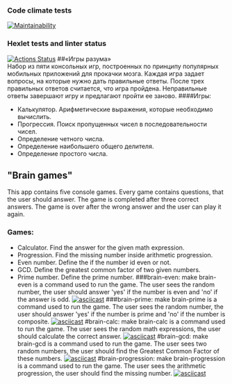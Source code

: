 ### Code climate tests 
[![Maintainability](https://api.codeclimate.com/v1/badges/20da8366e002522c957a/maintainability)](https://codeclimate.com/github/Beautydarita/python-project-lvl1/maintainability)
### Hexlet tests and linter status
[![Actions Status](https://github.com/Beautydarita/python-project-lvl1/workflows/hexlet-check/badge.svg)](https://github.com/Beautydarita/python-project-lvl1/actions)
##«Игры разума»  
Набор из пяти консольных игр, построенных по принципу популярных мобильных приложений для прокачки мозга. 
Каждая игра задает вопросы, на которые нужно дать правильные ответы. После трех правильных ответов считается,
что игра пройдена. Неправильные ответы завершают игру и предлагают пройти ее заново.
 ####Игры:
 - Калькулятор. Арифметические выражения, которые необходимо вычислить.
 - Прогрессия. Поиск пропущенных чисел в последовательности чисел.
 - Определение четного числа.
 - Определение наибольшего общего делителя.
 - Определение простого числа.
## "Brain games"
 This app contains five console games. Every game contains questions, that the user should answer. 
The game is completed after three correct answers. The game is over after the wrong answer and the user 
can play it again. 
### Games: 
 - Calculator. Find the answer for the given math expression. 
 - Progression. Find the missing number inside arithmetic progression. 
 - Even number. Define the if the number id even or not. 
 - GCD. Define the greatest common factor of two given numbers. 
 - Prime number. Define the prime number. 
###brain-even:
make brain-even is a command used to run the game. The user sees the random number,
the user should answer 'yes' if the number is even and 'no' if the answer is odd.
[![asciicast](https://asciinema.org/a/lDViZL66xrIE7dA50vTZuVmYD.svg)](https://asciinema.org/a/lDViZL66xrIE7dA50vTZuVmYD)
###brain-prime:
make brain-prime is a command used to run the game. The user sees the random number,
the user should answer 'yes' if the number is prime and 'no' if the number is composite.
[![asciicast](https://asciinema.org/a/yHyCZMmfI9O5jJI64UpDgGRsp.svg)](https://asciinema.org/a/yHyCZMmfI9O5jJI64UpDgGRsp)
#brain-calc:
make brain-calc is a command used to run the game. The user sees the random math expressions,
the user should calculate the correct answer.
[![asciicast](https://asciinema.org/a/BmhVbzPtYVhjhxl5HlpCoz6LG.svg)](https://asciinema.org/a/BmhVbzPtYVhjhxl5HlpCoz6LG)
#brain-gcd:
make brain-gcd is a command used to run the game. The user sees two random numbers,
the user should find the Greatest Common Factor of these numbers.
[![asciicast](https://asciinema.org/a/cs0prd1JWvXt2789w1kbiJJwk.svg)](https://asciinema.org/a/cs0prd1JWvXt2789w1kbiJJwk)
#brain-progression:
make brain-progression is a command used to run the game. The user sees the arithmetic progression,
the user should find the missing number. 
[![asciicast](https://asciinema.org/a/66xmCaYTibSaZ1TVt5hEGIQo1.svg)](https://asciinema.org/a/66xmCaYTibSaZ1TVt5hEGIQo1)
